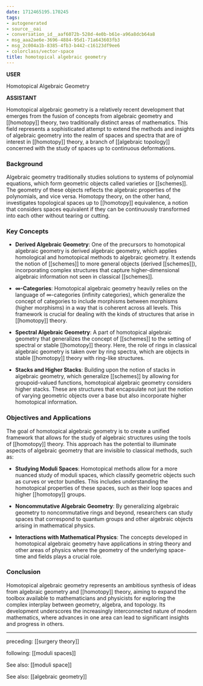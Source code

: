 ```yaml
---
date: 1712465195.170245
tags:
- autogenerated
- source__oai
- conversation_id__aaf6072b-528d-4e0b-b61e-a96a8dcb64a8
- msg_aaa2ae6e-3696-4884-95d1-71a643603fb3
- msg_2c004a1b-8385-4fb3-b442-c16123df9ee6
- colorclass/vector-space
title: homotopical algebraic geometry
---
```


**USER**

Homotopical Algebraic Geometry


**ASSISTANT**

Homotopical algebraic geometry is a relatively recent development that emerges from the fusion of concepts from algebraic geometry and [[homotopy]] theory, two traditionally distinct areas of mathematics. This field represents a sophisticated attempt to extend the methods and insights of algebraic geometry into the realm of spaces and spectra that are of interest in [[homotopy]] theory, a branch of [[algebraic topology]] concerned with the study of spaces up to continuous deformations.

### Background

Algebraic geometry traditionally studies solutions to systems of polynomial equations, which form geometric objects called varieties or [[schemes]]. The geometry of these objects reflects the algebraic properties of the polynomials, and vice versa. Homotopy theory, on the other hand, investigates topological spaces up to [[homotopy]] equivalence, a notion that considers spaces equivalent if they can be continuously transformed into each other without tearing or cutting.

### Key Concepts

- **Derived Algebraic Geometry**: One of the precursors to homotopical algebraic geometry is derived algebraic geometry, which applies homological and homotopical methods to algebraic geometry. It extends the notion of [[schemes]] to more general objects (derived [[schemes]]), incorporating complex structures that capture higher-dimensional algebraic information not seen in classical [[schemes]].

- **∞-Categories**: Homotopical algebraic geometry heavily relies on the language of $\infty$-categories (infinity categories), which generalize the concept of categories to include morphisms between morphisms (higher morphisms) in a way that is coherent across all levels. This framework is crucial for dealing with the kinds of structures that arise in [[homotopy]] theory.

- **Spectral Algebraic Geometry**: A part of homotopical algebraic geometry that generalizes the concept of [[schemes]] to the setting of spectral or stable [[homotopy]] theory. Here, the role of rings in classical algebraic geometry is taken over by ring spectra, which are objects in stable [[homotopy]] theory with ring-like structures.

- **Stacks and Higher Stacks**: Building upon the notion of stacks in algebraic geometry, which generalize [[schemes]] by allowing for groupoid-valued functions, homotopical algebraic geometry considers higher stacks. These are structures that encapsulate not just the notion of varying geometric objects over a base but also incorporate higher homotopical information.

### Objectives and Applications

The goal of homotopical algebraic geometry is to create a unified framework that allows for the study of algebraic structures using the tools of [[homotopy]] theory. This approach has the potential to illuminate aspects of algebraic geometry that are invisible to classical methods, such as:

- **Studying Moduli Spaces**: Homotopical methods allow for a more nuanced study of moduli spaces, which classify geometric objects such as curves or vector bundles. This includes understanding the homotopical properties of these spaces, such as their loop spaces and higher [[homotopy]] groups.

- **Noncommutative Algebraic Geometry**: By generalizing algebraic geometry to noncommutative rings and beyond, researchers can study spaces that correspond to quantum groups and other algebraic objects arising in mathematical physics.

- **Interactions with Mathematical Physics**: The concepts developed in homotopical algebraic geometry have applications in string theory and other areas of physics where the geometry of the underlying space-time and fields plays a crucial role.

### Conclusion

Homotopical algebraic geometry represents an ambitious synthesis of ideas from algebraic geometry and [[homotopy]] theory, aiming to expand the toolbox available to mathematicians and physicists for exploring the complex interplay between geometry, algebra, and topology. Its development underscores the increasingly interconnected nature of modern mathematics, where advances in one area can lead to significant insights and progress in others.


---

preceding: [[surgery theory]]  


following: [[moduli spaces]]

See also: [[moduli space]]


See also: [[algebraic geometry]]